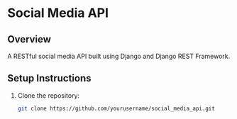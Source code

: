 # Social Media API

## Overview
A RESTful social media API built using Django and Django REST Framework.

## Setup Instructions

1. Clone the repository:
   ```bash
   git clone https://github.com/yourusername/social_media_api.git

